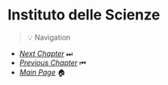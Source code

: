 # Instituto delle Scienze



> 💡 Navigation
- [*Next Chapter*](Specola.md) ⏭
- [*Previous Chapter*](Poggi.md) ⏮
- [*Main Page*](index.md) 🏠
